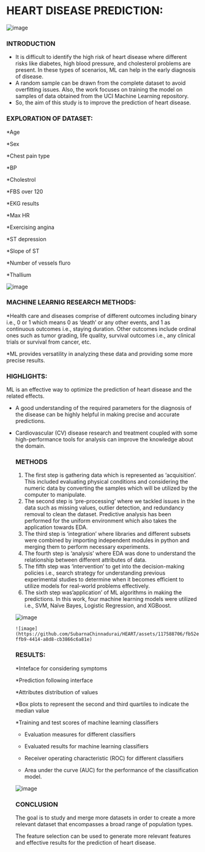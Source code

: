 # HEART DISEASE PREDICTION:


![image](https://github.com/SubarnaChinnadurai/HEART/assets/117588706/8d8b3ed9-721e-4e94-8cf0-1ac93584e709)

### INTRODUCTION
* It is difficult to identify the high risk of heart disease where different risks like diabetes, high blood pressure, and cholesterol problems are present. In these types of scenarios, ML can help in the early diagnosis of disease.
*  A random sample can be drawn from the complete dataset to avoid overfitting issues. Also, the work focuses on training the model on samples of data obtained from the UCI Machine Learning repository.
*   So, the aim of this study is to improve the prediction of heart disease.

    
### EXPLORATION OF DATASET:

*Age

*Sex

*Chest pain type

*BP

*Cholestrol

*FBS over 120

*EKG results

*Max HR

*Exercising angina

*ST depression

*Slope of ST

*Number of vessels fluro

*Thallium

![image](https://github.com/SubarnaChinnadurai/HEART/assets/117588706/4d706a0b-a790-46ff-8747-f7c09ea4001b)



### MACHINE LEARNIG RESEARCH METHODS:

*Health care and diseases comprise of different outcomes including binary i.e., 0 or 1 which means 0 as ‘death’ or any other events, and 1 as continuous outcomes i.e., staying duration. Other outcomes include ordinal ones such as tumor grading, life quality, survival outcomes i.e., any clinical trials or survival from cancer, etc.

*ML provides versatility in analyzing these data and providing some more precise results.


### HIGHLIGHTS:

 ML is an effective way to optimize the prediction of heart disease and the related effects.

- A good understanding of the required parameters for the diagnosis of the disease can be highly helpful in making precise and accurate predictions.

- Cardiovascular (CV) disease research and treatment coupled with some high-performance tools for analysis can improve the knowledge about the domain.


  ### METHODS

  1. The first step is gathering data which is represented as ‘acquisition’. This included evaluating physical conditions and considering the numeric data by converting the samples which will be utilized by the computer to manipulate.
  2.  The second step is ‘pre-processing’ where we tackled issues in the data such as missing values, outlier detection, and redundancy removal to clean the dataset. Predictive analysis has been performed for the uniform environment which also takes the application towards EDA.
  3.  The third step is ‘integration’ where libraries and different subsets were combined by importing independent modules in python and merging them to perform necessary experiments.
  4.  The fourth step is ‘analysis’ where EDA was done to understand the relationship between different attributes of data.
  5.  The fifth step was ‘intervention’ to get into the decision-making policies i.e., search strategy for understanding previous experimental studies to determine when it becomes efficient to utilize models for real-world problems effectively.
  6.   The sixth step was’application’ of ML algorithms in making the predictions. In this work, four machine learning models were utilized i.e., SVM, Naïve Bayes, Logistic Regression, and XGBoost.
 
     ![image](https://github.com/SubarnaChinnadurai/HEART/assets/117588706/c857b0cb-ae92-48bc-9809-81de0236dcab)


      ![image](https://github.com/SubarnaChinnadurai/HEART/assets/117588706/fb52ed9c-ffb9-4414-a8d8-cb3866c6a81e)


 

   ###  RESULTS:


  *Inteface for considering symptoms

  *Prediction following interface

  *Attributes distribution of values

  *Box plots to represent the second and third quartiles to indicate the median value

  *Training and test scores of machine learning classifiers

  * Evaluation measures for different classifiers
 
  *  Evaluated results for machine learning classifiers
 
  *  Receiver operating characteristic (ROC) for different classifiers
 
  *  Area under the curve (AUC) for the performance of the classification model.
 


  ![image](https://github.com/SubarnaChinnadurai/HEART/assets/117588706/bb035392-d029-419d-9f37-df4de7a7d252)

 
  ### CONCLUSION

  The goal is to study and merge more datasets in order to create a more relevant dataset that encompasses a broad range of population types.

  The feature selection can be used to generate more relevant features and effective results for the prediction of heart disease.
















